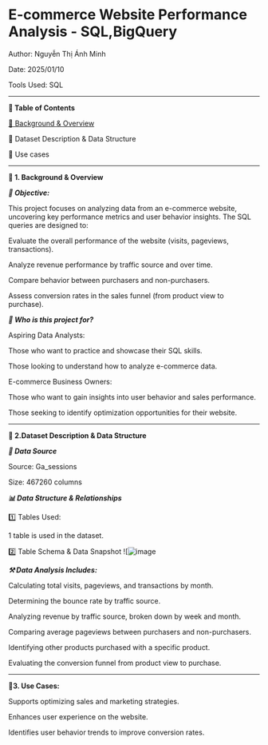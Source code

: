 # E-commerce  Website Performance Analysis - SQL,BigQuery

Author: Nguyễn Thị Ánh Minh 

Date:  2025/01/10

Tools Used: SQL

***
**📑 Table of Contents**

[📌 Background & Overview](#1.background--overview)

📂 Dataset Description & Data Structure

🔎 Use cases 


***
**📌 1. Background & Overview**

***📖 Objective:***

This project focuses on analyzing data from an e-commerce website, uncovering key performance metrics and user behavior insights. The SQL queries are designed to:

Evaluate the overall performance of the website (visits, pageviews, transactions).

Analyze revenue performance by traffic source and over time.

Compare behavior between purchasers and non-purchasers.

Assess conversion rates in the sales funnel (from product view to purchase).

***👤 Who is this project for?***

Aspiring Data Analysts:

Those who want to practice and showcase their SQL skills.

Those looking to understand how to analyze e-commerce data.


E-commerce Business Owners:

Those who want to gain insights into user behavior and sales performance.

Those seeking to identify optimization opportunities for their website.

***

**📂 2.Dataset Description & Data Structure**

***📌 Data Source***

Source: Ga_sessions

Size: 467260 columns 


***📊 Data Structure & Relationships***

1️⃣ Tables Used:

1 table is used in the dataset.


2️⃣ Table Schema & Data Snapshot
![![image](https://github.com/user-attachments/assets/de10cc7b-359b-4d47-9d88-c704d845b868)


***⚒️ Data Analysis Includes:***

Calculating total visits, pageviews, and transactions by month.


Determining the bounce rate by traffic source.


Analyzing revenue by traffic source, broken down by week and month.


Comparing average pageviews between purchasers and non-purchasers.


Identifying other products purchased with a specific product.


Evaluating the conversion funnel from product view to purchase.

***
**🔎3. Use Cases:**

Supports optimizing sales and marketing strategies.


Enhances user experience on the website.


Identifies user behavior trends to improve conversion rates.

